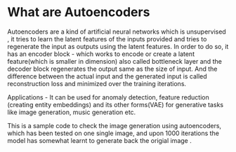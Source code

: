 

# What are Autoencoders

Autoencoders are a kind of artificial neural networks which is unsupervised , it tries to learn the latent features of the inputs provided and tries to regenerate the input as outputs using the latent features. In order to do so, it has an encoder block - which works to encode or create a latent feature(which is smaller in dimension) also called bottleneck layer and the decoder block regenerates the output same as the size of input. And the difference between the actual input and the generated input is called reconstruction loss and minimized over the training iterations. 

Applications - It can be used for anomaly detection, feature reduction (creating entity embeddings) and its other forms(VAE) for generative tasks like image generation, music generation etc.

This is a sample code to check the image generation using autoencoders, which has been tested on one single image, and upon 1000 iterations the model has somewhat learnt to generate back the origial image .

